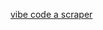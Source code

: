 [vibe code a scraper](https://github.com/shuxueshuxue/ink-and-memory/tree/main/backend/archive/vibe-coding-scraper-example)
